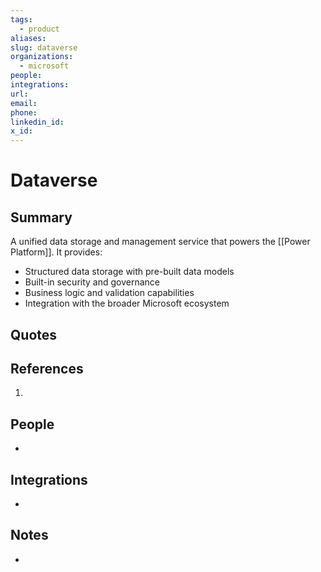 ```yaml
---
tags:
  - product
aliases: 
slug: dataverse
organizations:
  - microsoft
people: 
integrations: 
url: 
email: 
phone: 
linkedin_id: 
x_id:
---
```


# Dataverse

## Summary

A unified data storage and management service that powers the [[Power Platform]]. It provides:
- Structured data storage with pre-built data models
- Built-in security and governance
- Business logic and validation capabilities
- Integration with the broader Microsoft ecosystem
## Quotes


## References

1. 

## People

- 

## Integrations

- 

## Notes

- 